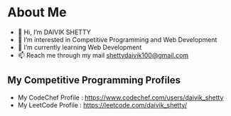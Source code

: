 # About Me
- 👋 Hi, I’m DAIVIK SHETTY
- 👀 I’m interested in Competitive Programming and Web Development
- 🌱 I’m currently learning Web Development
- 📫 Reach me through my mail shettydaivik100@gmail.com

## My Competitive Programming Profiles
-  My CodeChef Profile : https://www.codechef.com/users/daivik_shetty
-  My LeetCode Profile : https://leetcode.com/daivik_shetty/
<!---
daivikshetty/daivikshetty is a ✨ special ✨ repository because its `README.md` (this file) appears on your GitHub profile.
You can click the Preview link to take a look at your changes.
--->
